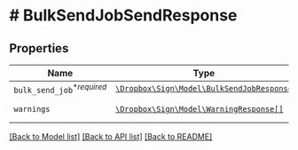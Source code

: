 # # BulkSendJobSendResponse



## Properties

Name | Type | Description | Notes
------------ | ------------- | ------------- | -------------
| `bulk_send_job`<sup>*_required_</sup> | [```\Dropbox\Sign\Model\BulkSendJobResponse```](BulkSendJobResponse.md) |    |  |
| `warnings` | [```\Dropbox\Sign\Model\WarningResponse[]```](WarningResponse.md) |  A list of warnings.  |  |

[[Back to Model list]](../../README.md#models) [[Back to API list]](../../README.md#endpoints) [[Back to README]](../../README.md)
